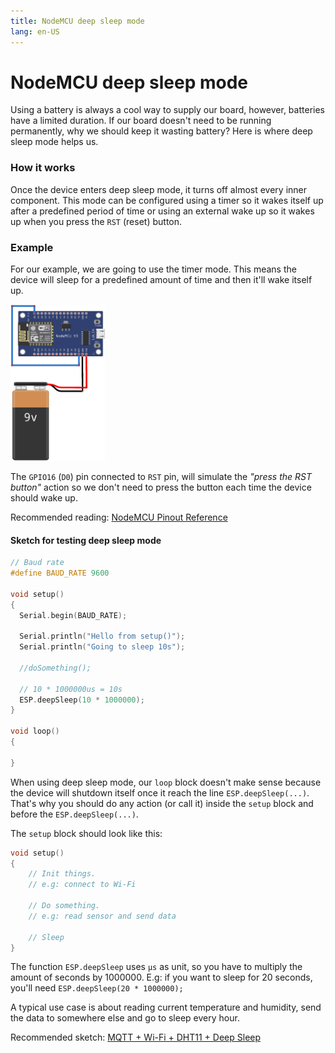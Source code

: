```yaml
---
title: NodeMCU deep sleep mode
lang: en-US
---
```


# NodeMCU deep sleep mode

Using a battery is always a cool way to supply our board, however, batteries have a limited duration. If our board doesn't need to be running permanently, why we should keep it wasting battery? Here is where deep sleep mode helps us.

### How it works

Once the device enters deep sleep mode, it turns off almost every inner component. This mode can be configured using a timer so it wakes itself up after a predefined period of time or using an external wake up so it wakes up when you press the `RST` (reset) button.

### Example

For our example, we are going to use the timer mode. This means the device will sleep for a predefined amount of time and then it'll wake itself up. 

<img class="image-center" src="/nodemcu-deep-sleep/diagram.png" height="250" width="auto" >

The `GPIO16` (`D0`) pin connected to `RST` pin, will simulate the _"press the RST button"_ action so we don't need to press the button each time the device should wake up.

Recommended reading: [NodeMCU Pinout Reference](https://components101.com/development-boards/nodemcu-esp8266-pinout-features-and-datasheet)

#### Sketch for testing deep sleep mode

```c
// Baud rate
#define BAUD_RATE 9600

void setup()
{
  Serial.begin(BAUD_RATE);
  
  Serial.println("Hello from setup()");
  Serial.println("Going to sleep 10s");

  //doSomething();
  
  // 10 * 1000000us = 10s
  ESP.deepSleep(10 * 1000000);
}

void loop()
{
  
}
```

When using deep sleep mode, our `loop` block doesn't make sense because the device will shutdown itself once it reach the line `ESP.deepSleep(...)`. That's why you should do any action (or call it) inside the `setup` block and before the `ESP.deepSleep(...)`.

The `setup` block should look like this:

```c
void setup()
{
    // Init things. 
    // e.g: connect to Wi-Fi

    // Do something. 
    // e.g: read sensor and send data

    // Sleep
}
```

The function `ESP.deepSleep` uses `μs` as unit, so you have to multiply the amount of seconds by 1000000. E.g: if you want to sleep for 20 seconds, you'll need `ESP.deepSleep(20 * 1000000);`

A typical use case is about reading current temperature and humidity, send the data to somewhere else and go to sleep every hour.

Recommended sketch: [MQTT + Wi-Fi + DHT11 + Deep Sleep](https://github.com/jesusgn90/nodemcu-examples/blob/master/MQTT-WIFI-DHT11/mqtt-wifi-dht11-deep-sleep.ino)
